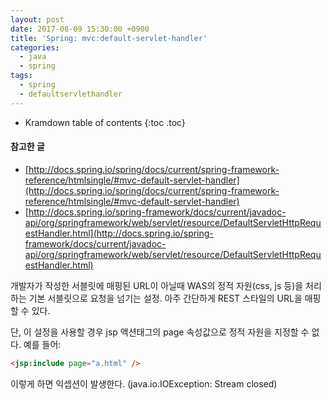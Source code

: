 ```yaml
---
layout: post
date: 2017-08-09 15:30:00 +0900
title: 'Spring: mvc:default-servlet-handler'
categories:
  - java
  - spring
tags:
  - spring
  - defaultservlethandler
---
```


* Kramdown table of contents
{:toc .toc}

#### 참고한 글
- [http://docs.spring.io/spring/docs/current/spring-framework-reference/htmlsingle/#mvc-default-servlet-handler](http://docs.spring.io/spring/docs/current/spring-framework-reference/htmlsingle/#mvc-default-servlet-handler)
- [http://docs.spring.io/spring-framework/docs/current/javadoc-api/org/springframework/web/servlet/resource/DefaultServletHttpRequestHandler.html](http://docs.spring.io/spring-framework/docs/current/javadoc-api/org/springframework/web/servlet/resource/DefaultServletHttpRequestHandler.html)


개발자가 작성한 서블릿에 매핑된 URL이 아닐때 WAS의 정적 자원(css, js 등)을 처리하는 기본 서블릿으로 요청을 넘기는 설정. 아주 간단하게 REST 스타일의 URL을 매핑할 수 있다.

단, 이 설정을 사용할 경우 jsp 액션태그의 page 속성값으로 정적 자원을 지정할 수 없다. 예를 들어:

```html
<jsp:include page="a.html" />
```

이렇게 하면 익셉션이 발생한다. (java.io.IOException: Stream closed)
